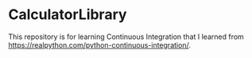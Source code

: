 # CalculatorLibrary
This repository is for learning Continuous Integration that I learned from https://realpython.com/python-continuous-integration/.
